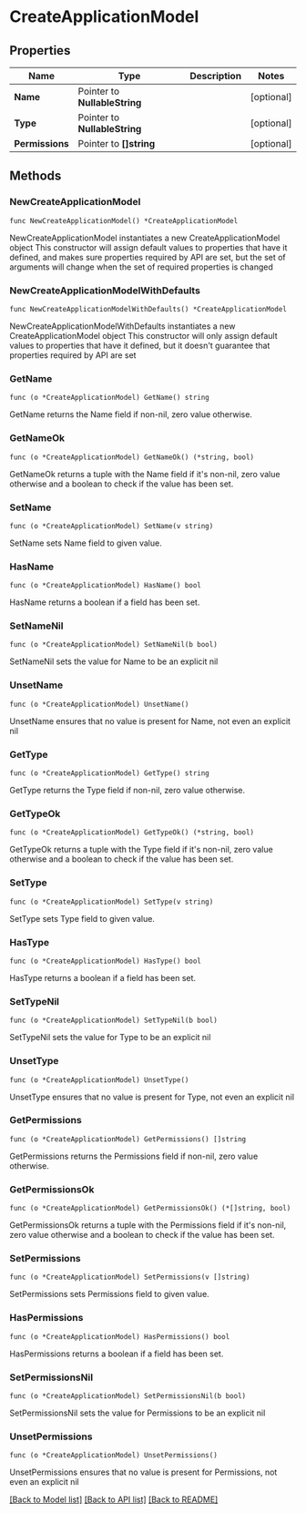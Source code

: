 # CreateApplicationModel

## Properties

Name | Type | Description | Notes
------------ | ------------- | ------------- | -------------
**Name** | Pointer to **NullableString** |  | [optional] 
**Type** | Pointer to **NullableString** |  | [optional] 
**Permissions** | Pointer to **[]string** |  | [optional] 

## Methods

### NewCreateApplicationModel

`func NewCreateApplicationModel() *CreateApplicationModel`

NewCreateApplicationModel instantiates a new CreateApplicationModel object
This constructor will assign default values to properties that have it defined,
and makes sure properties required by API are set, but the set of arguments
will change when the set of required properties is changed

### NewCreateApplicationModelWithDefaults

`func NewCreateApplicationModelWithDefaults() *CreateApplicationModel`

NewCreateApplicationModelWithDefaults instantiates a new CreateApplicationModel object
This constructor will only assign default values to properties that have it defined,
but it doesn't guarantee that properties required by API are set

### GetName

`func (o *CreateApplicationModel) GetName() string`

GetName returns the Name field if non-nil, zero value otherwise.

### GetNameOk

`func (o *CreateApplicationModel) GetNameOk() (*string, bool)`

GetNameOk returns a tuple with the Name field if it's non-nil, zero value otherwise
and a boolean to check if the value has been set.

### SetName

`func (o *CreateApplicationModel) SetName(v string)`

SetName sets Name field to given value.

### HasName

`func (o *CreateApplicationModel) HasName() bool`

HasName returns a boolean if a field has been set.

### SetNameNil

`func (o *CreateApplicationModel) SetNameNil(b bool)`

 SetNameNil sets the value for Name to be an explicit nil

### UnsetName
`func (o *CreateApplicationModel) UnsetName()`

UnsetName ensures that no value is present for Name, not even an explicit nil
### GetType

`func (o *CreateApplicationModel) GetType() string`

GetType returns the Type field if non-nil, zero value otherwise.

### GetTypeOk

`func (o *CreateApplicationModel) GetTypeOk() (*string, bool)`

GetTypeOk returns a tuple with the Type field if it's non-nil, zero value otherwise
and a boolean to check if the value has been set.

### SetType

`func (o *CreateApplicationModel) SetType(v string)`

SetType sets Type field to given value.

### HasType

`func (o *CreateApplicationModel) HasType() bool`

HasType returns a boolean if a field has been set.

### SetTypeNil

`func (o *CreateApplicationModel) SetTypeNil(b bool)`

 SetTypeNil sets the value for Type to be an explicit nil

### UnsetType
`func (o *CreateApplicationModel) UnsetType()`

UnsetType ensures that no value is present for Type, not even an explicit nil
### GetPermissions

`func (o *CreateApplicationModel) GetPermissions() []string`

GetPermissions returns the Permissions field if non-nil, zero value otherwise.

### GetPermissionsOk

`func (o *CreateApplicationModel) GetPermissionsOk() (*[]string, bool)`

GetPermissionsOk returns a tuple with the Permissions field if it's non-nil, zero value otherwise
and a boolean to check if the value has been set.

### SetPermissions

`func (o *CreateApplicationModel) SetPermissions(v []string)`

SetPermissions sets Permissions field to given value.

### HasPermissions

`func (o *CreateApplicationModel) HasPermissions() bool`

HasPermissions returns a boolean if a field has been set.

### SetPermissionsNil

`func (o *CreateApplicationModel) SetPermissionsNil(b bool)`

 SetPermissionsNil sets the value for Permissions to be an explicit nil

### UnsetPermissions
`func (o *CreateApplicationModel) UnsetPermissions()`

UnsetPermissions ensures that no value is present for Permissions, not even an explicit nil

[[Back to Model list]](../README.md#documentation-for-models) [[Back to API list]](../README.md#documentation-for-api-endpoints) [[Back to README]](../README.md)


